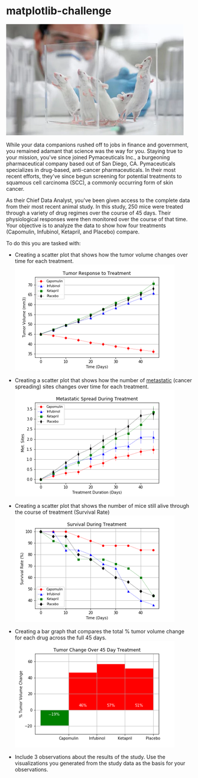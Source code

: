 # matplotlib-challenge
![intro](/Pymaceuticals/Images/mice.png)

While your data companions rushed off to jobs in finance and government, you remained adamant that science was the way for you. Staying true to your mission, you've since joined Pymaceuticals Inc., a burgeoning pharmaceutical company based out of San Diego, CA. Pymaceuticals specializes in drug-based, anti-cancer pharmaceuticals. In their most recent efforts, they've since begun screening for potential treatments to squamous cell carcinoma (SCC), a commonly occurring form of skin cancer.

As their Chief Data Analyst, you've been given access to the complete data from their most recent animal study. In this study, 250 mice were treated through a variety of drug regimes over the course of 45 days. Their physiological responses were then monitored over the course of that time. Your objective is to analyze the data to show how four treatments (Capomulin, Infubinol, Ketapril, and Placebo) compare.

To do this you are tasked with:

* Creating a scatter plot that shows how the tumor volume changes over time for each treatment.
![treatment](/Pymaceuticals/Images/treatment.png)

* Creating a scatter plot that shows how the number of [metastatic](https://en.wikipedia.org/wiki/Metastasis) (cancer spreading) sites changes over time for each treatment.
![spread](/Pymaceuticals/Images/spread.png)

* Creating a scatter plot that shows the number of mice still alive through the course of treatment (Survival Rate)
![survival](/Pymaceuticals/Images/survival.png)

* Creating a bar graph that compares the total % tumor volume change for each drug across the full 45 days.
![change](/Pymaceuticals/Images/change.png)

* Include 3 observations about the results of the study. Use the visualizations you generated from the study data as the basis for your observations.
